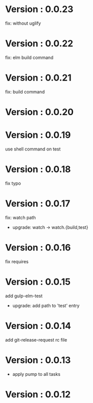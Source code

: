 # Version : 0.0.23

fix: without uglify

# Version : 0.0.22

fix: elm build command

# Version : 0.0.21

fix: build command

# Version : 0.0.20



# Version : 0.0.19

use shell command on test

# Version : 0.0.18

fix typo

# Version : 0.0.17

fix: watch path

- upgrade: watch -> watch.{build,test}

# Version : 0.0.16

fix requires

# Version : 0.0.15

add gulp-elm-test

- upgrade: add path to 'test' entry

# Version : 0.0.14

add git-release-request rc file

# Version : 0.0.13

- apply pump to all tasks

# Version : 0.0.12



